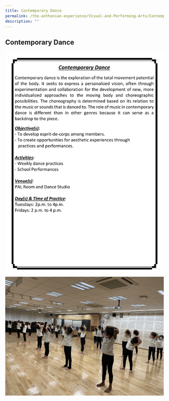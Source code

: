 ```yaml
---
title: Contemporary Dance
permalink: /the-anthonian-experience/Visual-and-Performing-Arts/Contemporary-Dance/
description: ""
---
```

## Contemporary Dance

![Contemporary Dance](/images/Contemporary%20Dance.png)
![](/images/Contemporary%20Dance%202.jpeg)